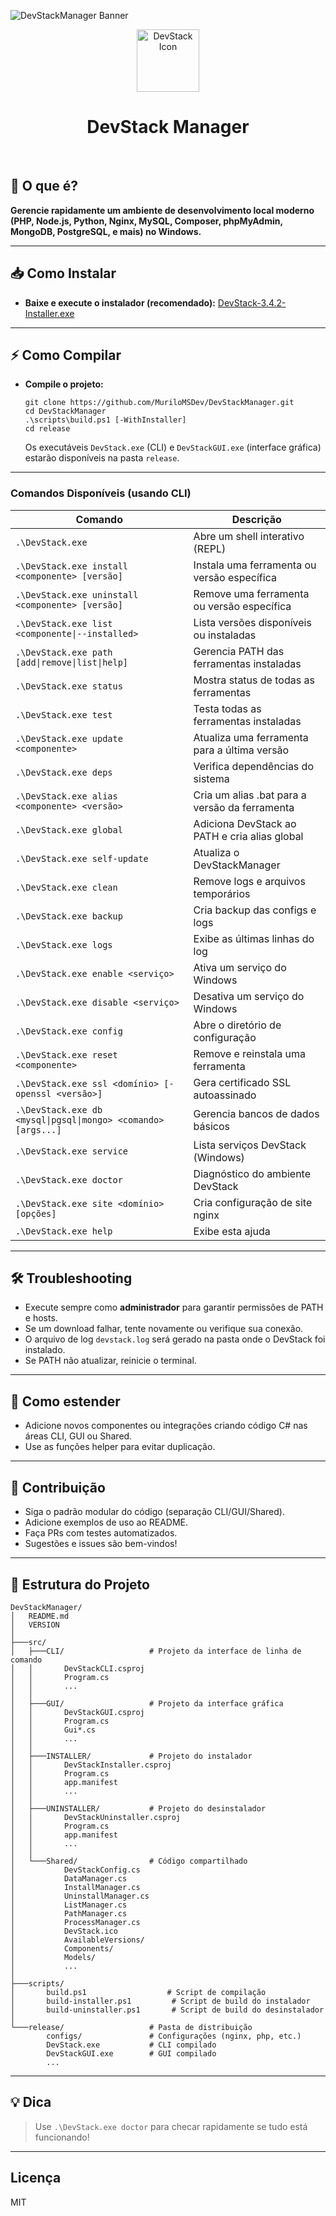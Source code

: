 ![DevStackManager Banner](https://img.shields.io/badge/Build-v3.4.2-blue?style=for-the-badge&logo=build)

<div align="center">
    <img src="src/Shared/DevStack.ico" alt="DevStack Icon" width="100" height="100"/>
</div>
<h1 align="center"><b>DevStack Manager</b></h1><br>

## 🚀 O que é?
**Gerencie rapidamente um ambiente de desenvolvimento local moderno (PHP, Node.js, Python, Nginx, MySQL, Composer, phpMyAdmin, MongoDB, PostgreSQL, e mais) no Windows.**

---

## 📥 Como Instalar

* **Baixe e execute o instalador (recomendado):** [DevStack-3.4.2-Installer.exe](https://github.com/MuriloMSDev/DevStackManager/releases/tag/v3.4.2)

---

## ⚡ Como Compilar

* **Compile o projeto:**
    ```
    git clone https://github.com/MuriloMSDev/DevStackManager.git
    cd DevStackManager
    .\scripts\build.ps1 [-WithInstaller]
    cd release
    ```
    Os executáveis `DevStack.exe` (CLI) e `DevStackGUI.exe` (interface gráfica) estarão disponíveis na pasta `release`.

---

### Comandos Disponíveis (usando CLI)

| Comando                                                       | Descrição                                              |
|---------------------------------------------------------------|--------------------------------------------------------|
| `.\DevStack.exe`                                              | Abre um shell interativo (REPL)                        |
| `.\DevStack.exe install <componente> [versão]`                | Instala uma ferramenta ou versão específica            |
| `.\DevStack.exe uninstall <componente> [versão]`              | Remove uma ferramenta ou versão específica             |
| `.\DevStack.exe list <componente\|--installed>`               | Lista versões disponíveis ou instaladas                |
| `.\DevStack.exe path [add\|remove\|list\|help]`               | Gerencia PATH das ferramentas instaladas               |
| `.\DevStack.exe status`                                       | Mostra status de todas as ferramentas                  |
| `.\DevStack.exe test`                                         | Testa todas as ferramentas instaladas                  |
| `.\DevStack.exe update <componente>`                          | Atualiza uma ferramenta para a última versão           |
| `.\DevStack.exe deps`                                         | Verifica dependências do sistema                       |
| `.\DevStack.exe alias <componente> <versão>`                  | Cria um alias .bat para a versão da ferramenta         |
| `.\DevStack.exe global`                                       | Adiciona DevStack ao PATH e cria alias global          |
| `.\DevStack.exe self-update`                                  | Atualiza o DevStackManager                             |
| `.\DevStack.exe clean`                                        | Remove logs e arquivos temporários                     |
| `.\DevStack.exe backup`                                       | Cria backup das configs e logs                         |
| `.\DevStack.exe logs`                                         | Exibe as últimas linhas do log                         |
| `.\DevStack.exe enable <serviço>`                             | Ativa um serviço do Windows                            |
| `.\DevStack.exe disable <serviço>`                            | Desativa um serviço do Windows                         |
| `.\DevStack.exe config`                                       | Abre o diretório de configuração                       |
| `.\DevStack.exe reset <componente>`                           | Remove e reinstala uma ferramenta                      |
| `.\DevStack.exe ssl <domínio> [-openssl <versão>]`            | Gera certificado SSL autoassinado                      |
| `.\DevStack.exe db <mysql\|pgsql\|mongo> <comando> [args...]` | Gerencia bancos de dados básicos                       |
| `.\DevStack.exe service`                                      | Lista serviços DevStack (Windows)                      |
| `.\DevStack.exe doctor`                                       | Diagnóstico do ambiente DevStack                       |
| `.\DevStack.exe site <domínio> [opções]`                      | Cria configuração de site nginx                        |
| `.\DevStack.exe help`                                         | Exibe esta ajuda                                       |

---

## 🛠️ Troubleshooting

- Execute sempre como **administrador** para garantir permissões de PATH e hosts.
- Se um download falhar, tente novamente ou verifique sua conexão.
- O arquivo de log `devstack.log` será gerado na pasta onde o DevStack foi instalado.
- Se PATH não atualizar, reinicie o terminal.

---

## 🧩 Como estender

- Adicione novos componentes ou integrações criando código C# nas áreas CLI, GUI ou Shared.
- Use as funções helper para evitar duplicação.

---

## 🤝 Contribuição

- Siga o padrão modular do código (separação CLI/GUI/Shared).
- Adicione exemplos de uso ao README.
- Faça PRs com testes automatizados.
- Sugestões e issues são bem-vindos!

---

## 📂 Estrutura do Projeto

```text
DevStackManager/
│   README.md
│   VERSION
│
├───src/
│   ├───CLI/                   # Projeto da interface de linha de comando
│   │       DevStackCLI.csproj
│   │       Program.cs
│   │       ...
│   │
│   ├───GUI/                   # Projeto da interface gráfica
│   │       DevStackGUI.csproj
│   │       Program.cs
│   │       Gui*.cs
│   │       ...
│   │
│   ├───INSTALLER/             # Projeto do instalador
│   │       DevStackInstaller.csproj
│   │       Program.cs
│   │       app.manifest
│   │       ...
│   │
│   ├───UNINSTALLER/           # Projeto do desinstalador
│   │       DevStackUninstaller.csproj
│   │       Program.cs
│   │       app.manifest
│   │       ...
│   │
│   └───Shared/                # Código compartilhado
│           DevStackConfig.cs
│           DataManager.cs
│           InstallManager.cs
│           UninstallManager.cs
│           ListManager.cs
│           PathManager.cs
│           ProcessManager.cs
│           DevStack.ico
│           AvailableVersions/
│           Components/
│           Models/
│           ...
│
├───scripts/
│       build.ps1                  # Script de compilação
│       build-installer.ps1         # Script de build do instalador
│       build-uninstaller.ps1       # Script de build do desinstalador
│
└───release/                   # Pasta de distribuição
        configs/               # Configurações (nginx, php, etc.)
        DevStack.exe           # CLI compilado
        DevStackGUI.exe        # GUI compilado
        ...
```

---

## 💡 Dica

> Use `.\DevStack.exe doctor` para checar rapidamente se tudo está funcionando!

---

## Licença

MIT